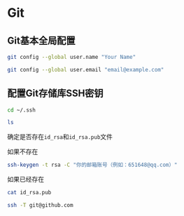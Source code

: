 # Git

## Git基本全局配置

```bash title="配置用户名"
git config --global user.name "Your Name"
```

```bash title="配置邮箱"
git config --global user.email "email@example.com"
```

## 配置Git存储库SSH密钥

```bash title="进入ssh目录"
cd ~/.ssh
```

```bash title="列出ssh目录下的文件"
ls
```
确定是否存在`id_rsa`和`id_rsa.pub`文件

如果不存在

```bash title="创建SSH密钥"
ssh-keygen -t rsa -C "你的邮箱账号（例如：651648@qq.com）"
```

如果已经存在

```bash title="查看SSH密钥"
cat id_rsa.pub
```

```bash title="测试是否配置成功"
ssh -T git@github.com
```